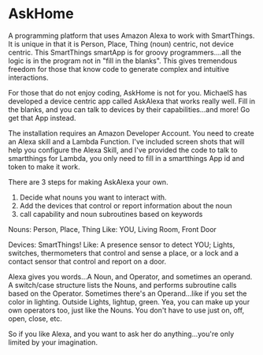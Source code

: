 # AskHome

A programming platform that uses Amazon Alexa to work with SmartThings.  
It is unique in that it is Person, Place, Thing (noun) centric, not device centric.
This SmartThings smartApp is for groovy programmers....all the logic is in the program
not in "fill in the blanks".  This gives tremendous freedom for those that know code
to generate complex and intuitive interactions.  

For those that do not enjoy coding, AskHome is not for you.   MichaelS has developed a 
device centric app called AskAlexa that works really well.  Fill in the blanks, and you can talk 
to devices by their capabilities...and more!  Go get that App instead.

The installation requires an Amazon Developer Account.  You need to create an Alexa skill
and a Lambda Function.  I've included screen shots that will help you configure the Alexa Skill,
and I've provided the code to talk to smartthings for Lambda, you only need to fill in a smartthings 
App id and token to make it work.

There are 3 steps for making AskAlexa your own.
1.  Decide what nouns you want to interact with.
2.  Add the devices that control or report information about the noun
3.  call capability and noun subroutines based on keywords

Nouns:  Person, Place, Thing
Like:  YOU, Living Room, Front Door

Devices:  SmartThings!
Like:  A presence sensor to detect YOU; Lights, switches, thermometers that control and sense a place, 
or a lock and a contact sensor that control and report on a door.

Alexa gives you words...A Noun, and Operator, and sometimes an operand.  A switch/case structure lists
the Nouns, and performs subroutine calls based on the Operator.  Sometimes there's an Operand...like
if you set the color in lighting.   Outside Lights, lightup, green.   Yea, you can make up your own operators
too, just like the Nouns.  You don't have to use just on, off, open, close, etc.

So if you like Alexa, and you want to ask her do anything...you're only limited by your imagination.
